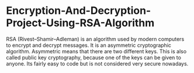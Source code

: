 # Encryption-And-Decryption-Project-Using-RSA-Algorithm

RSA (Rivest–Shamir–Adleman) is an algorithm used by modern computers to encrypt and decrypt messages. It is an asymmetric cryptographic algorithm. Asymmetric means that there are two different keys. This is also called public key cryptography, because one of the keys can be given to anyone.
Its fairly easy to code but is not considered very secure nowadays.
